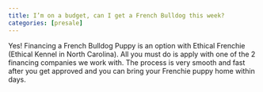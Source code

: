 ```yaml
---
title: I’m on a budget, can I get a French Bulldog this week?
categories: [presale]
---
```


Yes! Financing a French Bulldog Puppy is an option with Ethical Frenchie (Ethical Kennel in North Carolina). All you must do is apply with one of the 2 financing companies we work with. The process is very smooth and fast after you get approved and you can bring your Frenchie puppy home within days.
